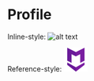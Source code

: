 # Profile


Inline-style: 
![alt text]([https://github.com/adam-p/markdown-here/raw/master/src/common/images/icon48.png](https://raw.githubusercontent.com/Quangqq/codelo/refs/heads/main/public/src/t/img/public/src/t/img/avatar.jpg) "Avatar")

Reference-style: 
![alt text][logo]

[logo]: https://github.com/adam-p/markdown-here/raw/master/src/common/images/icon48.png "Logo Title Text 2"
